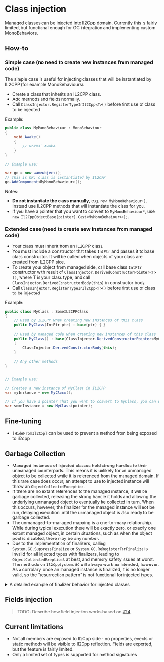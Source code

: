 # Class injection

Managed classes can be injected into Il2Cpp domain. Currently this is fairly limited,
but functional enough for GC integration and implementing custom MonoBehaviors.

## How-to

### Simple case (no need to create new instances from managed code)

The simple case is useful for injecting classes that will be instantiated by IL2CPP (for example MonoBehaviours).

* Create a class that inherits an IL2CPP class.
* Add methods and fields normally.
* Call `ClassInjector.RegisterTypeInIl2Cpp<T>()` before first use of class to be injected

Example:

```c#
public class MyMonoBehaviour : MonoBehaviour
{
    void Awake()
    {
        // Normal Awake
    }
}

// Example use:

var go = new GameObject();
// This is OK; class is instantiated by IL2CPP
go.AddComponent<MyMonoBehaviour>();
```

Notes:

* **Do not instantiate the class manually**, e.g. `new MyMonoBehaviour()`. Instead use IL2CPP methods that will
  instantiate the class for you.
* If you have a pointer that you want to convert to `MyMonoBehaviour*`,
  use `new Il2CppObjectBase(pointer).Cast<MyMonoBehaiour>();`.

### Extended case (need to create new instances from managed code)

* Your class must inherit from an IL2CPP class.
* You must include a constructor that takes `IntPtr` and passes it to base class constructor. It will be called when
  objects of your class are created from IL2CPP side.
* To create your object from managed side, call base class `IntPtr` constructor with result
  of `ClassInjector.DerivedConstructorPointer<T>()`, where T is your class type, and
  call `ClassInjector.DerivedConstructorBody(this)` in constructor body.
* Call `ClassInjector.RegisterTypeInIl2Cpp<T>()` before first use of class to be injected

Example:

```c#
public class MyClass : SomeIL2CPPClass
{
    // Used by IL2CPP when creating new instances of this class
    public MyClass(IntPtr ptr) : base(ptr) { }
    
    // Used by managed code when creating new instances of this class
    public MyClass() : base(ClassInjector.DerivedConstructorPointer<MyClass>())
    {
        ClassInjector.DerivedConstructorBody(this);
    }
    
    // Any other methods
}


// Example use:

// Creates a new instance of MyClass in IL2CPP
var myInstance = new MyClass();

// If you have a pointer that you want to convert to MyClass, you can use the IntPtr constructor for convenience
var someInstance = new MyClass(pointer);
```

## Fine-tuning

* `[HideFromIl2Cpp]` can be used to prevent a method from being exposed to il2cpp

## Garbage Collection

* Managed instances of injected classes hold strong handles to their unmanaged counterparts.
  This means it is unlikely for an unmanaged object to be collected while it is referenced from the managed domain.
  If this rare case does occur, an attempt to use to injected instance will throw an `ObjectCollectedException`.
* If there are no extant references to the managed instance, it will be garbage collected,
  releasing the strong handle it holds and allowing the underlying unmanaged object to eventually be collected in turn.
  When this occurs, however, the finalizer for the managed instance will not be run,
  delaying execution until the unmanaged object is also ready to be garbage collected.
* The unmanaged-to-managed mapping is a one-to-many relationship. While during typical execution there will be exactly zero,
  or exactly one extant managed object, in certain situations, such as when the object pool is disabled, there may be any number.
* Due to the implementation of finalizers, calling `System.GC.SuppressFinalize` or `System.GC.ReRegisterForFinalize` is invalid
  for all injected types with finalizers, leading to `ObjectCollectedExeption`s at best, and memory safety issues at worst.
  The methods on `Il2CppSystem.GC` will always work as intended, however.
  As a corrolary, once an managed instance is finalized, it is no longer valid,
  so the "resurrection pattern" is not functional for injected types.

<details>
<summary>A detailed example of finalizer behavior for injected classes</summary>
<br>

Consider the following example:

```c#
class Foo : Il2CppSystem.Object
{
    public Foo(IntPtr ptr) : base(ptr) { }
    public Foo() : this(ClassInjector.DerivedConstructorPointer<Foo>())
    {
        ClassInjector.DerivedConstructorBody(this);
    }
    ~Foo()
    {
        // ...
    }
}

Foo foobar = new();
// ... function ends ...
```

In the above example, the events occur in this order:

1. The parameterless `Foo` constructor is called:
  * An unmanaged instance of the injected class is created.
  * A strong handle to the unmanaged instance is put into the managed instance of `Foo`.
  * The finalizer of the managed instance itself is suppressed,
    but a hook is installed to watch for its collection.
2. The managed instance of `Foo` goes out of scope,
   allowing the managed instance to be garbage collected (without running its finalizer).
3. Some time later, the managed instance is collected and the hook is triggered:
  * The strong handle to the unmanaged instance is released
  * Assuming no other managed or unmanaged references to the object exist,
    the unmanaged instance of `Foo` can now be garbage collected.
4. Before this happens, the unmanaged object's finalizer is called:
  * A fresh managed instance of `Foo` is created and _its_ finalizer is called directly.
  * This new managed instance is immediately invalidated and forgotten.
5. The unmanaged object, which has no extant references, is garbage collected with its managed finalizer having run exactly once.

Note that this complexity is present only for injected classes with finalizers.
Injected classes without finalizers are collected following a more standard procedure.

</details>

## Fields injection

> TODO: Describe how field injection works based on [#24](https://github.com/BepInEx/Il2CppAssemblyUnhollower/pull/24)

## Current limitations

* Not all members are exposed to Il2Cpp side - no properties, events or static methods will be visible to
  Il2Cpp reflection. Fields are exported, but the feature is fairly limited.
* Only a limited set of types is supported for method signatures
